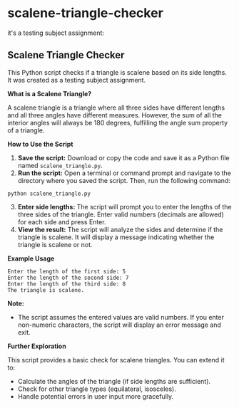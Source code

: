 # scalene-triangle-checker
 it's a testing subject assignment:

## Scalene Triangle Checker

This Python script checks if a triangle is scalene based on its side lengths. It was created as a testing subject assignment.

**What is a Scalene Triangle?**

A scalene triangle is a triangle where all three sides have different lengths and all three angles have different measures. However, the sum of all the interior angles will always be 180 degrees, fulfilling the angle sum property of a triangle.

**How to Use the Script**

1. **Save the script:** Download or copy the code and save it as a Python file named `scalene_triangle.py`.
2. **Run the script:** Open a terminal or command prompt and navigate to the directory where you saved the script. Then, run the following command:

```
python scalene_triangle.py
```

3. **Enter side lengths:** The script will prompt you to enter the lengths of the three sides of the triangle. Enter valid numbers (decimals are allowed) for each side and press Enter.
4. **View the result:** The script will analyze the sides and determine if the triangle is scalene. It will display a message indicating whether the triangle is scalene or not.

**Example Usage**

```
Enter the length of the first side: 5
Enter the length of the second side: 7
Enter the length of the third side: 8
The triangle is scalene.
```

**Note:**

* The script assumes the entered values are valid numbers. If you enter non-numeric characters, the script will display an error message and exit.

**Further Exploration**

This script provides a basic check for scalene triangles. You can extend it to:

* Calculate the angles of the triangle (if side lengths are sufficient).
* Check for other triangle types (equilateral, isosceles).
* Handle potential errors in user input more gracefully.

